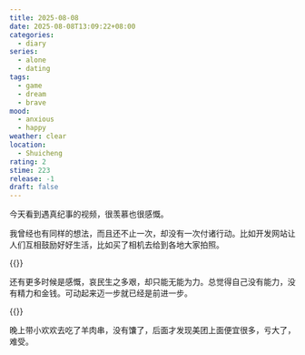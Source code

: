 ```yaml
---
title: 2025-08-08
date: 2025-08-08T13:09:22+08:00
categories:
  - diary
series:
  - alone
  - dating
tags:
  - game
  - dream
  - brave
mood:
  - anxious
  - happy
weather: clear
location:
  - Shuicheng
rating: 2
stime: 223
release: -1
draft: false
---
```

今天看到遇真纪事的视频，很羡慕也很感慨。

我曾经也有同样的想法，而且还不止一次，却没有一次付诸行动。比如开发网站让人们互相鼓励好好生活，比如买了相机去给到各地大家拍照。

{{<bilibili BV1uFtizTEoa>}}

还有更多时候是感慨，哀民生之多艰，却只能无能为力。总觉得自己没有能力，没有精力和金钱。可动起来迈一步就已经是前进一步。

{{<bilibili BV1kY4y1N78D>}}

晚上带小欢欢去吃了羊肉串，没有馕了，后面才发现美团上面便宜很多，亏大了，难受。